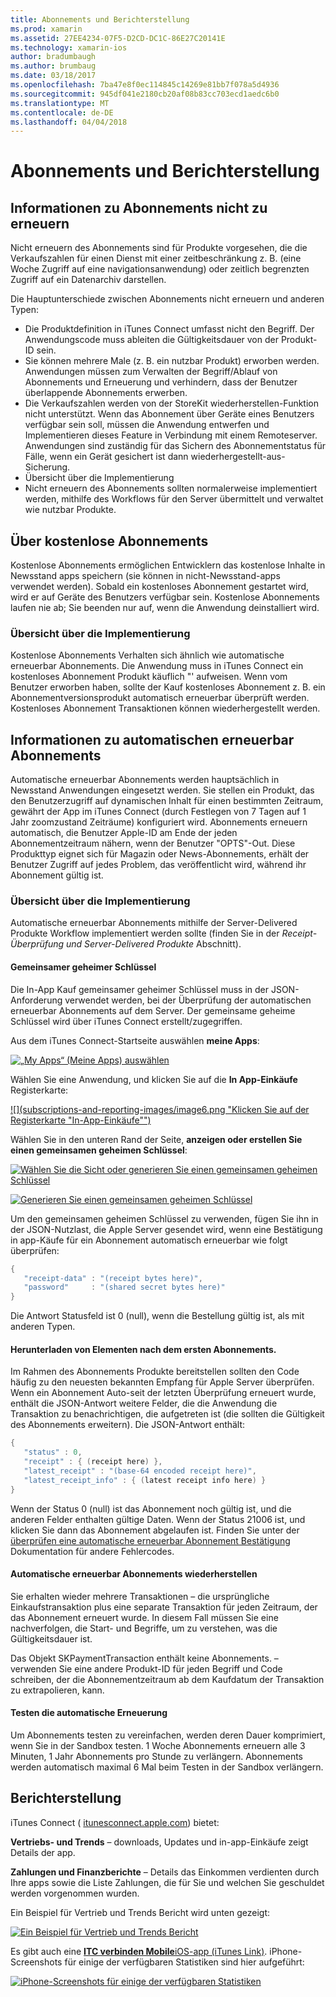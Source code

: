 ```yaml
---
title: Abonnements und Berichterstellung
ms.prod: xamarin
ms.assetid: 27EE4234-07F5-D2CD-DC1C-86E27C20141E
ms.technology: xamarin-ios
author: bradumbaugh
ms.author: brumbaug
ms.date: 03/18/2017
ms.openlocfilehash: 7ba47e8f0ec114845c14269e81bb7f078a5d4936
ms.sourcegitcommit: 945df041e2180cb20af08b83cc703ecd1aedc6b0
ms.translationtype: MT
ms.contentlocale: de-DE
ms.lasthandoff: 04/04/2018
---
```

# <a name="subscriptions-and-reporting"></a>Abonnements und Berichterstellung

## <a name="about-non-renewing-subscriptions"></a>Informationen zu Abonnements nicht zu erneuern

Nicht erneuern des Abonnements sind für Produkte vorgesehen, die die Verkaufszahlen für einen Dienst mit einer zeitbeschränkung z. B. (eine Woche Zugriff auf eine navigationsanwendung) oder zeitlich begrenzten Zugriff auf ein Datenarchiv darstellen.   
   
   
   
 Die Hauptunterschiede zwischen Abonnements nicht erneuern und anderen Typen:

-  Die Produktdefinition in iTunes Connect umfasst nicht den Begriff. Der Anwendungscode muss ableiten die Gültigkeitsdauer von der Produkt-ID sein. 
-  Sie können mehrere Male (z. B. ein nutzbar Produkt) erworben werden. Anwendungen müssen zum Verwalten der Begriff/Ablauf von Abonnements und Erneuerung und verhindern, dass der Benutzer überlappende Abonnements erwerben. 
-  Die Verkaufszahlen werden von der StoreKit wiederherstellen-Funktion nicht unterstützt. Wenn das Abonnement über Geräte eines Benutzers verfügbar sein soll, müssen die Anwendung entwerfen und Implementieren dieses Feature in Verbindung mit einem Remoteserver. Anwendungen sind zuständig für das Sichern des Abonnementstatus für Fälle, wenn ein Gerät gesichert ist dann wiederhergestellt-aus-Sicherung. 
-  Übersicht über die Implementierung
-  Nicht erneuern des Abonnements sollten normalerweise implementiert werden, mithilfe des Workflows für den Server übermittelt und verwaltet wie nutzbar Produkte. 


## <a name="about-free-subscriptions"></a>Über kostenlose Abonnements

Kostenlose Abonnements ermöglichen Entwicklern das kostenlose Inhalte in Newsstand apps speichern (sie können in nicht-Newsstand-apps verwendet werden). Sobald ein kostenloses Abonnement gestartet wird, wird er auf Geräte des Benutzers verfügbar sein. Kostenlose Abonnements laufen nie ab; Sie beenden nur auf, wenn die Anwendung deinstalliert wird.

### <a name="implementation-overview"></a>Übersicht über die Implementierung

Kostenlose Abonnements Verhalten sich ähnlich wie automatische erneuerbar Abonnements. Die Anwendung muss in iTunes Connect ein kostenloses Abonnement Produkt käuflich "' aufweisen. Wenn vom Benutzer erworben haben, sollte der Kauf kostenloses Abonnement z. B. ein Abonnementversionsprodukt automatisch erneuerbar überprüft werden. Kostenloses Abonnement Transaktionen können wiederhergestellt werden.


## <a name="about-auto-renewable-subscriptions"></a>Informationen zu automatischen erneuerbar Abonnements

Automatische erneuerbar Abonnements werden hauptsächlich in Newsstand Anwendungen eingesetzt werden. Sie stellen ein Produkt, das den Benutzerzugriff auf dynamischen Inhalt für einen bestimmten Zeitraum, gewährt der App im iTunes Connect (durch Festlegen von 7 Tagen auf 1 Jahr zoomzustand Zeiträume) konfiguriert wird. Abonnements erneuern automatisch, die Benutzer Apple-ID am Ende der jeden Abonnementzeitraum nähern, wenn der Benutzer "OPTS"-Out. Diese Produkttyp eignet sich für Magazin oder News-Abonnements, erhält der Benutzer Zugriff auf jedes Problem, das veröffentlicht wird, während ihr Abonnement gültig ist.

### <a name="implementation-overview"></a>Übersicht über die Implementierung

Automatische erneuerbar Abonnements mithilfe der Server-Delivered Produkte Workflow implementiert werden sollte (finden Sie in der *Receipt-Überprüfung und Server-Delivered Produkte* Abschnitt).

#### <a name="shared-secret"></a>Gemeinsamer geheimer Schlüssel

Die In-App Kauf gemeinsamer geheimer Schlüssel muss in der JSON-Anforderung verwendet werden, bei der Überprüfung der automatischen erneuerbar Abonnements auf dem Server. Der gemeinsame geheime Schlüssel wird über iTunes Connect erstellt/zugegriffen.

Aus dem iTunes Connect-Startseite auswählen **meine Apps**:   
   
 [![](subscriptions-and-reporting-images/image2.png "„My Apps“ (Meine Apps) auswählen")](subscriptions-and-reporting-images/image2.png#lightbox)  
 
Wählen Sie eine Anwendung, und klicken Sie auf die **In App-Einkäufe** Registerkarte:

[![](subscriptions-and-reporting-images/image6.png "Klicken Sie auf der Registerkarte "In-App-Einkäufe"")](subscriptions-and-reporting-images/image6.png#lightbox)

Wählen Sie in den unteren Rand der Seite, **anzeigen oder erstellen Sie einen gemeinsamen geheimen Schlüssel**:
   
 [![](subscriptions-and-reporting-images/image40.png "Wählen Sie die Sicht oder generieren Sie einen gemeinsamen geheimen Schlüssel")](subscriptions-and-reporting-images/image40.png#lightbox)

 [![](subscriptions-and-reporting-images/image41.png "Generieren Sie einen gemeinsamen geheimen Schlüssel")](subscriptions-and-reporting-images/image41.png#lightbox)   
   
   
   
 Um den gemeinsamen geheimen Schlüssel zu verwenden, fügen Sie ihn in der JSON-Nutzlast, die Apple Server gesendet wird, wenn eine Bestätigung in app-Käufe für ein Abonnement automatisch erneuerbar wie folgt überprüfen:

```csharp
{
   "receipt-data" : "(receipt bytes here)",
   "password"     : "(shared secret bytes here)"
}
```

Die Antwort Statusfeld ist 0 (null), wenn die Bestellung gültig ist, als mit anderen Typen.

#### <a name="downloading-items-after-the-initial-subscription-term"></a>Herunterladen von Elementen nach dem ersten Abonnements.

Im Rahmen des Abonnements Produkte bereitstellen sollten den Code häufig zu den neuesten bekannten Empfang für Apple Server überprüfen. Wenn ein Abonnement Auto-seit der letzten Überprüfung erneuert wurde, enthält die JSON-Antwort weitere Felder, die die Anwendung die Transaktion zu benachrichtigen, die aufgetreten ist (die sollten die Gültigkeit des Abonnements erweitern). Die JSON-Antwort enthält:

```csharp
{
   "status" : 0,
   "receipt" : { (receipt here) },
   "latest_receipt" : "(base-64 encoded receipt here)",
   "latest_receipt_info" : { (latest receipt info here) }
}
```

Wenn der Status 0 (null) ist das Abonnement noch gültig ist, und die anderen Felder enthalten gültige Daten. Wenn der Status 21006 ist, und klicken Sie dann das Abonnement abgelaufen ist. Finden Sie unter der [überprüfen eine automatische erneuerbar Abonnement Bestätigung](https://developer.apple.com/library/ios/releasenotes/General/ValidateAppStoreReceipt/Chapters/ValidateRemotely.html) Dokumentation für andere Fehlercodes.

#### <a name="restoring-auto-renewable-subscriptions"></a>Automatische erneuerbar Abonnements wiederherstellen

Sie erhalten wieder mehrere Transaktionen – die ursprüngliche Einkaufstransaktion plus eine separate Transaktion für jeden Zeitraum, der das Abonnement erneuert wurde. In diesem Fall müssen Sie eine nachverfolgen, die Start- und Begriffe, um zu verstehen, was die Gültigkeitsdauer ist.   
   
   
   
 Das Objekt SKPaymentTransaction enthält keine Abonnements. – verwenden Sie eine andere Produkt-ID für jeden Begriff und Code schreiben, der die Abonnementzeitraum ab dem Kaufdatum der Transaktion zu extrapolieren, kann.

#### <a name="testing-auto-renewal"></a>Testen die automatische Erneuerung

Um Abonnements testen zu vereinfachen, werden deren Dauer komprimiert, wenn Sie in der Sandbox testen. 1 Woche Abonnements erneuern alle 3 Minuten, 1 Jahr Abonnements pro Stunde zu verlängern. Abonnements werden automatisch maximal 6 Mal beim Testen in der Sandbox verlängern.

## <a name="reporting"></a>Berichterstellung

iTunes Connect ( [itunesconnect.apple.com](http://itunesconnect.apple.com)) bietet:   
   
 **Vertriebs- und Trends** – downloads, Updates und in-app-Einkäufe zeigt Details der app.   
   
 **Zahlungen und Finanzberichte** – Details das Einkommen verdienten durch Ihre apps sowie die Liste Zahlungen, die für Sie und welchen Sie geschuldet werden vorgenommen wurden.

Ein Beispiel für Vertrieb und Trends Bericht wird unten gezeigt:   

 [![](subscriptions-and-reporting-images/image42.png "Ein Beispiel für Vertrieb und Trends Bericht")](subscriptions-and-reporting-images/image42.png#lightbox)   
   
 Es gibt auch eine [ **ITC verbinden Mobile**iOS-app (iTunes Link)](http://itunes.apple.com/us/app/itunes-connect-mobile/id376771144?mt=8).
iPhone-Screenshots für einige der verfügbaren Statistiken sind hier aufgeführt:   
   
 [![](subscriptions-and-reporting-images/image43.png "iPhone-Screenshots für einige der verfügbaren Statistiken")](subscriptions-and-reporting-images/image43.png#lightbox)
